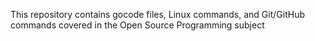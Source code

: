 This repository contains gocode files, Linux commands, and Git/GitHub commands covered in the Open Source Programming subject
